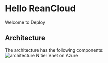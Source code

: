 # Hello ReanCloud

Welcome to Deploy

## Architecture

The architecture has the following components:
![architecture N tier Vnet on Azure ](https://github.com/reancloud/deploynow-blueprints/blob/develop/Infrastructure/images/AzureVnetBlueprint-architecure.jpeg "architecture N tier Vnet on Azure ")
